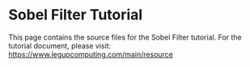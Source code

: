 # Sobel Filter Tutorial
This page contains the source files for the Sobel Filter tutorial. 
For the tutorial document, please visit: https://www.legupcomputing.com/main/resource
